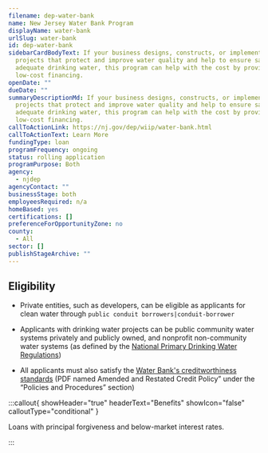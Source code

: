 ```yaml
---
filename: dep-water-bank
name: New Jersey Water Bank Program
displayName: water-bank
urlSlug: water-bank
id: dep-water-bank
sidebarCardBodyText: If your business designs, constructs, or implements
  projects that protect and improve water quality and help to ensure safe and
  adequate drinking water, this program can help with the cost by providing
  low-cost financing.
openDate: ""
dueDate: ""
summaryDescriptionMd: If your business designs, constructs, or implements
  projects that protect and improve water quality and help to ensure safe and
  adequate drinking water, this program can help with the cost by providing
  low-cost financing.
callToActionLink: https://nj.gov/dep/wiip/water-bank.html
callToActionText: Learn More
fundingType: loan
programFrequency: ongoing
status: rolling application
programPurpose: Both
agency:
  - njdep
agencyContact: ""
businessStage: both
employeesRequired: n/a
homeBased: yes
certifications: []
preferenceForOpportunityZone: no
county:
  - All
sector: []
publishStageArchive: ""
---
```

## Eligibility



* Private entities, such as developers, can be eligible as applicants for clean water through `public conduit borrowers|conduit-borrower` 

* Applicants with drinking water projects can be public community water systems privately and publicly owned, and nonprofit non-community water systems (as defined by the [National Primary Drinking Water Regulations](https://www.epa.gov/ground-water-and-drinking-water/national-primary-drinking-water-regulations))
* All applicants must also satisfy the [Water Bank's creditworthiness standards](https://www.njib.gov/nj/Legal+Structure+%252F+Policies.44) (PDF named Amended and Restated Credit Policy”  under the “Policies and Procedures” section)

:::callout{ showHeader="true" headerText="Benefits" showIcon="false" calloutType="conditional" }

Loans with principal forgiveness and below-market interest rates.

:::